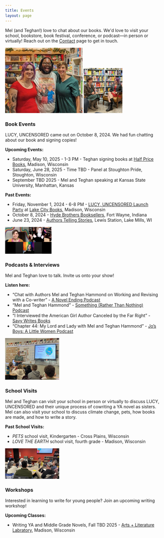 ```yaml
---
title: Events
layout: page
---
```


Mel (and Teghan!) love to chat about our books. We'd love to visit your school, bookstore, book festival, conference, or podcast—in person or virtually! Reach out on the [Contact](https://www.melhammondbooks.com/contact) page to get in touch.  

<img src="images/site/lucy_launch_charles.JPG" alt="Mel and Teghan with Charles, wearing a Lucy, Uncensored t-shirt" class="image-center " style="max-width:50%;">

<img src="images/site/launch_party.jpeg" alt="Mel and Teghan chatting at Lake City Books" class="image-right " style="max-width:25%;">

### Book Events
LUCY, UNCENSORED came out on October 8, 2024. We had fun chatting about our book and signing copies!

**Upcoming Events:**
- Saturday, May 10, 2025 - 1-3 PM - Teghan signing books at [Half Price Books](https://www.hpb.com/store?storeid=HPB-102&showMap=true&horizontalView=true&isForm=true&y_source=1_MTExNTM4Mi03MTUtbG9jYXRpb24ud2Vic2l0ZQ%3D%3D), Madison, Wisconsin
- Saturday, June 28, 2025 - Time TBD - Panel at Stoughton Pride, Stoughton, Wisconsin
- September TBD 2025 - Mel and Teghan speaking at Kansas State University, Manhattan, Kansas 

**Past Events:**
- Friday, November 1, 2024 - 6-8 PM - [LUCY, UNCENSORED Launch Party](https://www.facebook.com/events/522726766819520) at [Lake City Books](https://www.lakecitybooks.com/), Madison, Wisconsin
- October 8, 2024 - [Hyde Brothers Booksellers](https://hydebros.com/), Fort Wayne, Indiana
- June 23, 2024 - [Authors Telling Stories](https://www.dailyunion.com/news/jefferson_county_area/story-slam-lake-mills-author-event-raises-funds-for-jefferson-county-literacy-council/article_f1d32cdc-3196-11ef-af63-db7e8b9b65ff.html), Lewis Station, Lake Mills, WI

<img src="images/site/savy_youtube.png" alt="Mel and Teghan chatting with Savy on Zoom" class="image-right " style="max-width:30%;">

### Podcasts & Interviews
Mel and Teghan love to talk. Invite us onto your show! 

**Listen here:**
- “Chat with Authors Mel and Teghan Hammond on Working and Revising with a Co-writer” - [A Novel Ending Podcast](https://www.anovelending.com/episode40)
- “Mel and Teghan Hammond” - [Something (Rather Than Nothing) Podcast](https://podcasts.apple.com/us/podcast/mel-and-teghan-hammond/id1473313040?i=1000652795846)
- “I Interviewed the American Girl Author Canceled by the Far Right” - [Savy Writes Books](https://youtu.be/pbcayXOV7Tc?si=J5zsrcT5ineM4Hji)
- “Chapter 44: My Lord and Lady with Mel and Teghan Hammond” - [Jo’s Boys: A Little Women Podcast](https://jos-boys-a-little-women-podcast.castos.com/episodes/chapter-44-my-lord-and-lady-with-mel-and-teghan-hammond)

<div class="entry">
    <img src="images/site/school_visit.jpeg" alt="Mel presents Love the Earth in a classroom" class="image-right" style="max-width: 35%;">
    <div class="text">
        <h3>School Visits</h3>
        <p>Mel and Teghan can visit your school in person or virtually to discuss LUCY, UNCENSORED and their unique process of cowriting a YA novel as sisters. Mel can also visit your school to discuss climate change, pets, how books are made, and how to write a story.</p>
        <p><strong>Past School Visits:</strong></p>
        <ul>
            <li><em>PETS</em> school visit, Kindergarten - Cross Plains, Wisconsin</li>
            <li><em>LOVE THE EARTH</em> school visit, fourth grade - Madison, Wisconsin</li>
        </ul>
    </div>
</div>

<img src="images/site/all_class.jpg" alt="Mel teaching a class at the Arts + Literature Labratory" class="image-right " style="max-width:35%;">

### Workshops
Interested in learning to write for young people? Join an upcoming writing workshop! 

**Upcoming Classes:**
- Writing YA and Middle Grade Novels, Fall TBD 2025 - [Arts + Literature Labratory](https://www.hisawyer.com/arts-literature-laboratory/schedules/activity-set/941852?source=semesters), Madison, Wisconsin

